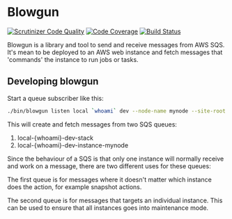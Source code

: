 # Blowgun

[![Scrutinizer Code Quality](https://scrutinizer-ci.com/g/silverstripe-platform/blowgun/badges/quality-score.png?b=master)](https://scrutinizer-ci.com/g/silverstripe-platform/blowgun/?branch=master)
[![Code Coverage](https://scrutinizer-ci.com/g/silverstripe-platform/blowgun/badges/coverage.png?b=master)](https://scrutinizer-ci.com/g/silverstripe-platform/blowgun/?branch=master)
[![Build Status](https://scrutinizer-ci.com/g/silverstripe-platform/blowgun/badges/build.png?b=master)](https://scrutinizer-ci.com/g/silverstripe-platform/blowgun/build-status/master)


Blowgun is a library and tool to send and receive messages from AWS SQS. It's
mean to be deployed to an AWS web instance and fetch messages that 'commands' 
the instance to run jobs or tasks.

## Developing blowgun

Start a queue subscriber like this:

```bash
./bin/blowgun listen local `whoami` dev --node-name mynode --site-root ~/Sites/silverstripe.dev --script-dir ../scripts/
```

This will create and fetch messages from two SQS queues:
 
 1. local-{whoami}-dev-stack
 2. local-{whoami}-dev-instance-mynode
 
Since the behaviour of a SQS is that only one instance will normally receive and
work on a message, there are two different uses for these queues: 
 
The first queue is for messages where it doesn't matter which instance does the
action, for example snapshot actions.

The second queue is for messages that targets an individual instance. This can 
be used to ensure that all instances goes into maintenance mode.


